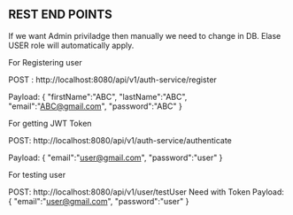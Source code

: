 ## REST END POINTS

If we want Admin priviladge then manually we need to change in DB. Elase USER role will automatically apply.


For Registering user

POST : http://localhost:8080/api/v1/auth-service/register

Payload: 
{
"firstName":"ABC",
"lastName":"ABC",
"email":"ABC@gmail.com",
"password":"ABC"
}

For getting JWT Token

POST: http://localhost:8080/api/v1/auth-service/authenticate

Payload:
{
"email":"user@gmail.com",
"password":"user"
}

For testing user

POST: http://localhost:8080/api/v1/user/testUser
Need with Token
Payload:
{
"email":"user@gmail.com",
"password":"user"
}

    